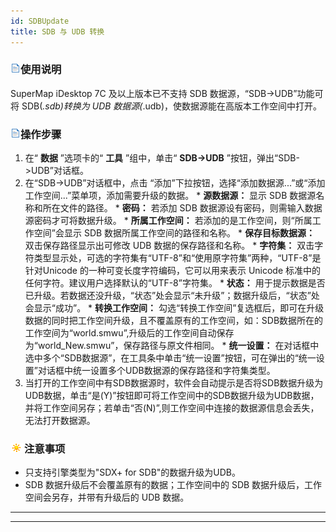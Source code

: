 ```yaml
---
id: SDBUpdate
title: SDB 与 UDB 转换
---
```

### ![](../../img/read.gif)使用说明

SuperMap iDesktop 7C 及以上版本已不支持 SDB 数据源，“SDB->UDB”功能可将 SDB(*.sdb)转换为 UDB
数据源(*.udb)，使数据源能在高版本工作空间中打开。

### ![](../../img/read.gif)操作步骤

  1. 在“ **数据** ”选项卡的“ **工具** ”组中，单击“ **SDB->UDB** ”按钮，弹出“SDB->UDB”对话框。
  2. 在“SDB->UDB”对话框中，点击 “添加”下拉按钮，选择“添加数据源...”或“添加工作空间...”菜单项，添加需要升级的数据。 
    * **源数据源：** 显示 SDB 数据源名称和所在文件的路径。
    * **密码：** 若添加 SDB 数据源设有密码，则需输入数据源密码才可将数据升级。
    * **所属工作空间：** 若添加的是工作空间，则“所属工作空间”会显示 SDB 数据所属工作空间的路径和名称。
    * **保存目标数据源：** 双击保存路径显示出可修改 UDB 数据的保存路径和名称。
    * **字符集：** 双击字符类型显示处，可选的字符集有“UTF-8”和“使用原字符集”两种，“UTF-8”是针对Unicode 的一种可变长度字符编码，它可以用来表示 Unicode 标准中的任何字符。建议用户选择默认的“UTF-8”字符集。
    * **状态：** 用于提示数据是否已升级。若数据还没升级，“状态”处会显示“未升级”；数据升级后，“状态”处会显示“成功”。
    * **转换工作空间：** 勾选“转换工作空间”复选框后，即可在升级数据的同时把工作空间升级，且不覆盖原有的工作空间，如：SDB数据所在的工作空间为“world.smwu”,升级后的工作空间自动保存为“world_New.smwu”，保存路径与原文件相同。
    * **统一设置：** 在对话框中选中多个“SDB数据源”，在工具条中单击“统一设置”按钮，可在弹出的“统一设置”对话框中统一设置多个UDB数据源的保存路径和字符集类型。 
  3. 当打开的工作空间中有SDB数据源时，软件会自动提示是否将SDB数据升级为UDB数据，单击“是(Y)”按钮即可将工作空间中的SDB数据升级为UDB数据，并将工作空间另存；若单击“否(N)”,则工作空间中连接的数据源信息会丢失，无法打开数据源。 

### ![](../../img/note.png)注意事项

  * 只支持引擎类型为"SDX+ for SDB"的数据升级为UDB。
  * SDB 数据升级后不会覆盖原有的数据；工作空间中的 SDB 数据升级后，工作空间会另存，并带有升级后的 UDB 数据。

  

* * *

[](http://www.supermap.com)  
  
---


